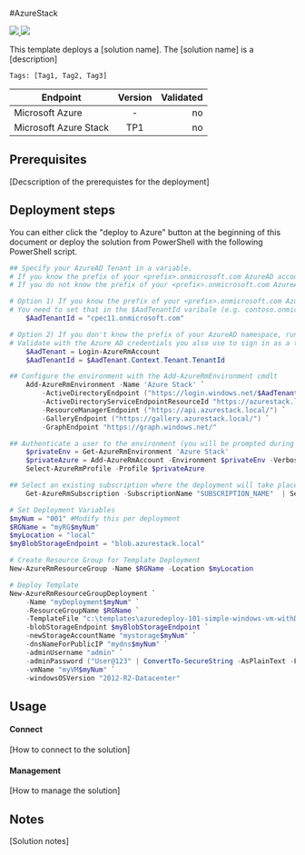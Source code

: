 #AzureStack

<a href="https://portal.local.ext-cpec11.lab/#create/Microsoft.Template/uri/https://github.com/AJPerron/AzureStack/blob/master/azuredeploy.json" target="_blank">
    <img src="http://azuredeploy.net/deploybutton.png"/>
</a>
<a href="http://armviz.io/#/?load=https://raw.githubusercontent.com/Azure/azurestack-quickstart-templates/master/201-Comprehensive/azuredeploy.json" target="_blank">
  <img src="http://armviz.io/visualizebutton.png"/>
</a>

This template deploys a [solution name]. The [solution name] is a [description]

`Tags: [Tag1, Tag2, Tag3]`

| Endpoint        | Version           | Validated  |
| ------------- |:-------------:| -----:|
| Microsoft Azure      | - | no |
| Microsoft Azure Stack      | TP1      |  no |

## Prerequisites

[Decscription of the prerequistes for the deployment]

## Deployment steps
You can either click the "deploy to Azure" button at the beginning of this document or deploy the solution from PowerShell with the following PowerShell script.

``` PowerShell
## Specify your AzureAD Tenant in a variable. 
# If you know the prefix of your <prefix>.onmicrosoft.com AzureAD account use option 1)
# If you do not know the prefix of your <prefix>.onmicrosoft.com AzureAD account use option 2)

# Option 1) If you know the prefix of your <prefix>.onmicrosoft.com AzureAD namespace.
# You need to set that in the $AadTenantId varibale (e.g. contoso.onmicrosoft.com).
    $AadTenantId = "cpec11.onmicrosoft.com"

# Option 2) If you don't know the prefix of your AzureAD namespace, run the following cmdlets. 
# Validate with the Azure AD credentials you also use to sign in as a tenant to Microsoft Azure Stack Technical Preview.
    $AadTenant = Login-AzureRmAccount
    $AadTenantId = $AadTenant.Context.Tenant.TenantId

## Configure the environment with the Add-AzureRmEnvironment cmdlt
    Add-AzureRmEnvironment -Name 'Azure Stack' `
        -ActiveDirectoryEndpoint ("https://login.windows.net/$AadTenantId/") `
        -ActiveDirectoryServiceEndpointResourceId "https://azurestack.local-api/"`
        -ResourceManagerEndpoint ("https://api.azurestack.local/") `
        -GalleryEndpoint ("https://gallery.azurestack.local/") `
        -GraphEndpoint "https://graph.windows.net/"

## Authenticate a user to the environment (you will be prompted during authentication)
    $privateEnv = Get-AzureRmEnvironment 'Azure Stack'
    $privateAzure = Add-AzureRmAccount -Environment $privateEnv -Verbose
    Select-AzureRmProfile -Profile $privateAzure

## Select an existing subscription where the deployment will take place
    Get-AzureRmSubscription -SubscriptionName "SUBSCRIPTION_NAME"  | Select-AzureRmSubscription

# Set Deployment Variables
$myNum = "001" #Modify this per deployment
$RGName = "myRG$myNum"
$myLocation = "local"
$myBlobStorageEndpoint = "blob.azurestack.local"

# Create Resource Group for Template Deployment
New-AzureRmResourceGroup -Name $RGName -Location $myLocation

# Deploy Template 
New-AzureRmResourceGroupDeployment `
    -Name "myDeployment$myNum" `
    -ResourceGroupName $RGName `
    -TemplateFile "c:\templates\azuredeploy-101-simple-windows-vm-withDNS.json" `
    -blobStorageEndpoint $myBlobStorageEndpoint `
    -newStorageAccountName "mystorage$myNum" `
    -dnsNameForPublicIP "mydns$myNum" `
    -adminUsername "admin" `
    -adminPassword ("User@123" | ConvertTo-SecureString -AsPlainText -Force) `
    -vmName "myVM$myNum" `
    -windowsOSVersion "2012-R2-Datacenter" 
```

## Usage
#### Connect
[How to connect to the solution]
#### Management
[How to manage the solution]

## Notes
[Solution notes]

